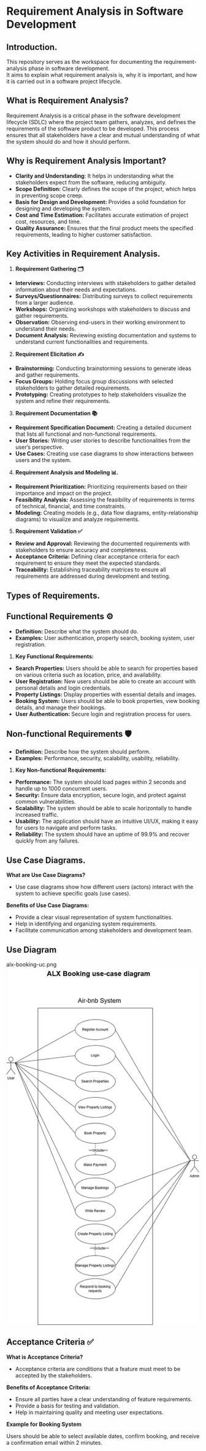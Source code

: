 # Requirement Analysis in Software Development

## Introduction.

This repository serves as the workspace for documenting the requirement-analysis phase in software development.  
It aims to explain what requirement analysis is, why it is important, and how it is carried out in a software project lifecycle.

## What is Requirement Analysis?

Requirement Analysis is a critical phase in the software development lifecycle (SDLC) where the project team gathers, analyzes, and defines the requirements of the software product to be developed. This process ensures that all stakeholders have a clear and mutual understanding of what the system should do and how it should perform.

## Why is Requirement Analysis Important?

- **Clarity and Understanding**: It helps in understanding what the stakeholders expect from the software, reducing ambiguity.
- **Scope Definition:** Clearly defines the scope of the project, which helps in preventing scope creep.
- **Basis for Design and Development:** Provides a solid foundation for designing and developing the system.
- **Cost and Time Estimation:** Facilitates accurate estimation of project cost, resources, and time.
- **Quality Assurance:** Ensures that the final product meets the specified requirements, leading to higher customer satisfaction.

## Key Activities in Requirement Analysis.

1. **Requirement Gathering 🗂️**

- **Interviews:** Conducting interviews with stakeholders to gather detailed information about their needs and expectations.
- **Surveys/Questionnaires:** Distributing surveys to collect requirements from a larger audience.
- **Workshops:** Organizing workshops with stakeholders to discuss and gather requirements.
- **Observation:** Observing end-users in their working environment to understand their needs.
- **Document Analysis:** Reviewing existing documentation and systems to understand current functionalities and requirements.

2. **Requirement Elicitation ✍️**

- **Brainstorming:** Conducting brainstorming sessions to generate ideas and gather requirements.
- **Focus Groups:** Holding focus group discussions with selected stakeholders to gather detailed requirements.
- **Prototyping:** Creating prototypes to help stakeholders visualize the system and refine their requirements.

3. **Requirement Documentation 📚**

- **Requirement Specification Document:** Creating a detailed document that lists all functional and non-functional requirements.
- **User Stories:** Writing user stories to describe functionalities from the user’s perspective.
- **Use Cases:** Creating use case diagrams to show interactions between users and the system.

4. **Requirement Analysis and Modeling 📊.**

- **Requirement Prioritization:** Prioritizing requirements based on their importance and impact on the project.
- **Feasibility Analysis:** Assessing the feasibility of requirements in terms of technical, financial, and time constraints.
- **Modeling:** Creating models (e.g., data flow diagrams, entity-relationship diagrams) to visualize and analyze requirements.

5. **Requirement Validation ✅**

- **Review and Approval:** Reviewing the documented requirements with stakeholders to ensure accuracy and completeness.
- **Acceptance Criteria:** Defining clear acceptance criteria for each requirement to ensure they meet the expected standards.
- **Traceability:** Establishing traceability matrices to ensure all requirements are addressed during development and testing.

## Types of Requirements.

## Functional Requirements ⚙️

- **Definition:** Describe what the system should do.
- **Examples:** User authentication, property search, booking system, user registration.

1. **Key Functional Requirements:**

- **Search Properties:** Users should be able to search for properties based on various criteria such as location, price, and availability.
- **User Registration:** New users should be able to create an account with personal details and login credentials.
- **Property Listings:** Display properties with essential details and images.
- **Booking System:** Users should be able to book properties, view booking details, and manage their bookings.
- **User Authentication:** Secure login and registration process for users.

## Non-functional Requirements 🛡️

- **Definition:** Describe how the system should perform.
- **Examples:** Performance, security, scalability, usability, reliability.

1. **Key Non-functional Requirements:**

- **Performance:** The system should load pages within 2 seconds and handle up to 1000 concurrent users.
- **Security:** Ensure data encryption, secure login, and protect against common vulnerabilities.
- **Scalability:** The system should be able to scale horizontally to handle increased traffic.
- **Usability:** The application should have an intuitive UI/UX, making it easy for users to navigate and perform tasks.
- **Reliability:** The system should have an uptime of 99.9% and recover quickly from any failures.

## Use Case Diagrams.

**What are Use Case Diagrams?**

- Use case diagrams show how different users (actors) interact with the system to achieve specific goals (use cases).

**Benefits of Use Case Diagrams:**

- Provide a clear visual representation of system functionalities.
- Help in identifying and organizing system requirements.
- Facilitate communication among stakeholders and development team.

## Use Diagram

alx-booking-uc.png
![Booking System Use Case Diagram](images/alx-booking-uc.png)

## Acceptance Criteria ✅

**What is Acceptance Criteria?**

- Acceptance criteria are conditions that a feature must meet to be accepted by the stakeholders.

**Benefits of Acceptance Criteria:**

- Ensure all parties have a clear understanding of feature requirements.
- Provide a basis for testing and validation.
- Help in maintaining quality and meeting user expectations.

**Example for Booking System**

Users should be able to select available dates, confirm booking, and receive a confirmation email within 2 minutes.
